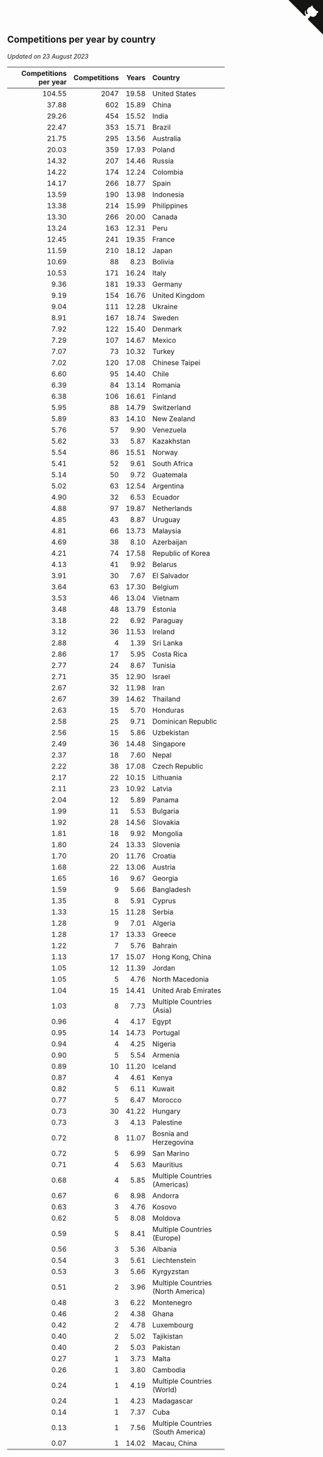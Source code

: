 ## Competitions per year by country

*Updated on 23 August 2023*

| Competitions per year | Competitions | Years | Country |
| ---: | ---: | ---: | :--- |
| 104.55 | 2047 | 19.58 | United States |
| 37.88 | 602 | 15.89 | China |
| 29.26 | 454 | 15.52 | India |
| 22.47 | 353 | 15.71 | Brazil |
| 21.75 | 295 | 13.56 | Australia |
| 20.03 | 359 | 17.93 | Poland |
| 14.32 | 207 | 14.46 | Russia |
| 14.22 | 174 | 12.24 | Colombia |
| 14.17 | 266 | 18.77 | Spain |
| 13.59 | 190 | 13.98 | Indonesia |
| 13.38 | 214 | 15.99 | Philippines |
| 13.30 | 266 | 20.00 | Canada |
| 13.24 | 163 | 12.31 | Peru |
| 12.45 | 241 | 19.35 | France |
| 11.59 | 210 | 18.12 | Japan |
| 10.69 | 88 | 8.23 | Bolivia |
| 10.53 | 171 | 16.24 | Italy |
| 9.36 | 181 | 19.33 | Germany |
| 9.19 | 154 | 16.76 | United Kingdom |
| 9.04 | 111 | 12.28 | Ukraine |
| 8.91 | 167 | 18.74 | Sweden |
| 7.92 | 122 | 15.40 | Denmark |
| 7.29 | 107 | 14.67 | Mexico |
| 7.07 | 73 | 10.32 | Turkey |
| 7.02 | 120 | 17.08 | Chinese Taipei |
| 6.60 | 95 | 14.40 | Chile |
| 6.39 | 84 | 13.14 | Romania |
| 6.38 | 106 | 16.61 | Finland |
| 5.95 | 88 | 14.79 | Switzerland |
| 5.89 | 83 | 14.10 | New Zealand |
| 5.76 | 57 | 9.90 | Venezuela |
| 5.62 | 33 | 5.87 | Kazakhstan |
| 5.54 | 86 | 15.51 | Norway |
| 5.41 | 52 | 9.61 | South Africa |
| 5.14 | 50 | 9.72 | Guatemala |
| 5.02 | 63 | 12.54 | Argentina |
| 4.90 | 32 | 6.53 | Ecuador |
| 4.88 | 97 | 19.87 | Netherlands |
| 4.85 | 43 | 8.87 | Uruguay |
| 4.81 | 66 | 13.73 | Malaysia |
| 4.69 | 38 | 8.10 | Azerbaijan |
| 4.21 | 74 | 17.58 | Republic of Korea |
| 4.13 | 41 | 9.92 | Belarus |
| 3.91 | 30 | 7.67 | El Salvador |
| 3.64 | 63 | 17.30 | Belgium |
| 3.53 | 46 | 13.04 | Vietnam |
| 3.48 | 48 | 13.79 | Estonia |
| 3.18 | 22 | 6.92 | Paraguay |
| 3.12 | 36 | 11.53 | Ireland |
| 2.88 | 4 | 1.39 | Sri Lanka |
| 2.86 | 17 | 5.95 | Costa Rica |
| 2.77 | 24 | 8.67 | Tunisia |
| 2.71 | 35 | 12.90 | Israel |
| 2.67 | 32 | 11.98 | Iran |
| 2.67 | 39 | 14.62 | Thailand |
| 2.63 | 15 | 5.70 | Honduras |
| 2.58 | 25 | 9.71 | Dominican Republic |
| 2.56 | 15 | 5.86 | Uzbekistan |
| 2.49 | 36 | 14.48 | Singapore |
| 2.37 | 18 | 7.60 | Nepal |
| 2.22 | 38 | 17.08 | Czech Republic |
| 2.17 | 22 | 10.15 | Lithuania |
| 2.11 | 23 | 10.92 | Latvia |
| 2.04 | 12 | 5.89 | Panama |
| 1.99 | 11 | 5.53 | Bulgaria |
| 1.92 | 28 | 14.56 | Slovakia |
| 1.81 | 18 | 9.92 | Mongolia |
| 1.80 | 24 | 13.33 | Slovenia |
| 1.70 | 20 | 11.76 | Croatia |
| 1.68 | 22 | 13.06 | Austria |
| 1.65 | 16 | 9.67 | Georgia |
| 1.59 | 9 | 5.66 | Bangladesh |
| 1.35 | 8 | 5.91 | Cyprus |
| 1.33 | 15 | 11.28 | Serbia |
| 1.28 | 9 | 7.01 | Algeria |
| 1.28 | 17 | 13.33 | Greece |
| 1.22 | 7 | 5.76 | Bahrain |
| 1.13 | 17 | 15.07 | Hong Kong, China |
| 1.05 | 12 | 11.39 | Jordan |
| 1.05 | 5 | 4.76 | North Macedonia |
| 1.04 | 15 | 14.41 | United Arab Emirates |
| 1.03 | 8 | 7.73 | Multiple Countries (Asia) |
| 0.96 | 4 | 4.17 | Egypt |
| 0.95 | 14 | 14.73 | Portugal |
| 0.94 | 4 | 4.25 | Nigeria |
| 0.90 | 5 | 5.54 | Armenia |
| 0.89 | 10 | 11.20 | Iceland |
| 0.87 | 4 | 4.61 | Kenya |
| 0.82 | 5 | 6.11 | Kuwait |
| 0.77 | 5 | 6.47 | Morocco |
| 0.73 | 30 | 41.22 | Hungary |
| 0.73 | 3 | 4.13 | Palestine |
| 0.72 | 8 | 11.07 | Bosnia and Herzegovina |
| 0.72 | 5 | 6.99 | San Marino |
| 0.71 | 4 | 5.63 | Mauritius |
| 0.68 | 4 | 5.85 | Multiple Countries (Americas) |
| 0.67 | 6 | 8.98 | Andorra |
| 0.63 | 3 | 4.76 | Kosovo |
| 0.62 | 5 | 8.08 | Moldova |
| 0.59 | 5 | 8.41 | Multiple Countries (Europe) |
| 0.56 | 3 | 5.36 | Albania |
| 0.54 | 3 | 5.61 | Liechtenstein |
| 0.53 | 3 | 5.66 | Kyrgyzstan |
| 0.51 | 2 | 3.96 | Multiple Countries (North America) |
| 0.48 | 3 | 6.22 | Montenegro |
| 0.46 | 2 | 4.38 | Ghana |
| 0.42 | 2 | 4.78 | Luxembourg |
| 0.40 | 2 | 5.02 | Tajikistan |
| 0.40 | 2 | 5.03 | Pakistan |
| 0.27 | 1 | 3.73 | Malta |
| 0.26 | 1 | 3.80 | Cambodia |
| 0.24 | 1 | 4.19 | Multiple Countries (World) |
| 0.24 | 1 | 4.23 | Madagascar |
| 0.14 | 1 | 7.37 | Cuba |
| 0.13 | 1 | 7.56 | Multiple Countries (South America) |
| 0.07 | 1 | 14.02 | Macau, China |


<a href="https://github.com/jonatanklosko/wca_statistics" class="github-corner" aria-label="View source on Github"><svg width="80" height="80" viewBox="0 0 250 250" style="fill:#151513; color:#fff; position: absolute; top: 0; border: 0; right: 0;" aria-hidden="true"><path d="M0,0 L115,115 L130,115 L142,142 L250,250 L250,0 Z"></path><path d="M128.3,109.0 C113.8,99.7 119.0,89.6 119.0,89.6 C122.0,82.7 120.5,78.6 120.5,78.6 C119.2,72.0 123.4,76.3 123.4,76.3 C127.3,80.9 125.5,87.3 125.5,87.3 C122.9,97.6 130.6,101.9 134.4,103.2" fill="currentColor" style="transform-origin: 130px 106px;" class="octo-arm"></path><path d="M115.0,115.0 C114.9,115.1 118.7,116.5 119.8,115.4 L133.7,101.6 C136.9,99.2 139.9,98.4 142.2,98.6 C133.8,88.0 127.5,74.4 143.8,58.0 C148.5,53.4 154.0,51.2 159.7,51.0 C160.3,49.4 163.2,43.6 171.4,40.1 C171.4,40.1 176.1,42.5 178.8,56.2 C183.1,58.6 187.2,61.8 190.9,65.4 C194.5,69.0 197.7,73.2 200.1,77.6 C213.8,80.2 216.3,84.9 216.3,84.9 C212.7,93.1 206.9,96.0 205.4,96.6 C205.1,102.4 203.0,107.8 198.3,112.5 C181.9,128.9 168.3,122.5 157.7,114.1 C157.9,116.9 156.7,120.9 152.7,124.9 L141.0,136.5 C139.8,137.7 141.6,141.9 141.8,141.8 Z" fill="currentColor" class="octo-body"></path></svg></a><style>.github-corner:hover .octo-arm{animation:octocat-wave 560ms ease-in-out}@keyframes octocat-wave{0%,100%{transform:rotate(0)}20%,60%{transform:rotate(-25deg)}40%,80%{transform:rotate(10deg)}}@media (max-width:500px){.github-corner:hover .octo-arm{animation:none}.github-corner .octo-arm{animation:octocat-wave 560ms ease-in-out}}</style>
